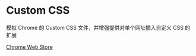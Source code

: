 Custom CSS
============

模拟 Chrome 的 Custom CSS 文件，并增强提供对单个网址插入自定义 CSS 的扩展

[Chrome Web Store](https://chrome.google.com/webstore/detail/custom-css/gjjdmjgkmajeenakndngjefbmnpjlfip)
